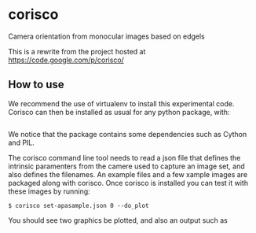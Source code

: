 corisco
=======

Camera orientation from monocular images based on edgels

This is a rewrite from the project hosted at https://code.google.com/p/corisco/

How to use
----------

We recommend the use of virtualenv to install this experimental
code. Corisco can then be installed as usual for any python package,
with:

```$ python setup.py develop
```

We notice that the package contains some dependencies such as Cython and PIL.

The corisco command line tool needs to read a json file that defines
the intrinsic paramenters from the camere used to capture an image
set, and also defines the filenames. An example files and a few xample
images are packaged along with corisco. Once corisco is installed you
can test it with these images by running:

```$ cd examples/
$ corisco set-apasample.json 0 --do_plot
```

You should see two graphics be plotted, and also an output such as

```{"Nedgels": 16249, "ransac_ori_est": [0.9364874945887336, -0.03621275256917897, 0.34785885021235524, -0.02596207540275075], "sqp_itr": 54, "ori_est": [0.9258680293148183, -0.032798202485475124, 0.3760959820129496, -0.015635936816569097], "time": {"ransac": 1.5499999999999998, "total": 2.89, "edgel": 0.16, "sqp": 1.1500000000000001}, "input": {"img_md5": "cf6b240cb4630e6a2aa36138077dec3b", "proc_args": {"ransac_itr": 1000, "int_parm": {"projection_model": "harris", "principal_point": [500, 375.0], "focal_distance": 847.667796003, "distortion_coefficient": 111.897839472}, "err_func": [3.0, 1.0, 0.15], "op_tol": 1e-12, "smooth": null, "grid": {"lim": 20.0, "method": "shigeru", "size": 4}}}}
```
